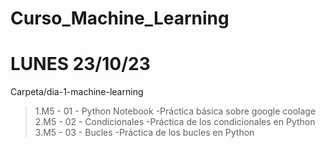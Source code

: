 # Curso_Machine_Learning
# LUNES 23/10/23
Carpeta/dia-1-machine-learning
  > 1.M5 - 01 - Python Notebook
    -Práctica básica sobre google coolage
  2.M5 - 02 - Condicionales
    -Práctica de los condicionales en Python
  3.M5 - 03 - Bucles
    -Práctica de los bucles en Python
